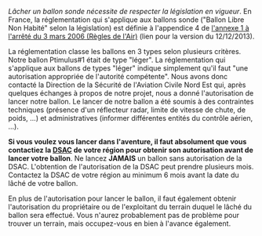 *Lâcher un ballon sonde nécessite de respecter la législation en vigueur*. En France, la réglementation qui s'applique aux ballons sonde ("Ballon Libre Non Habité" selon la législation) est définie à l'appendice 4 de [l'annexe 1 à l'arrêté du 3 mars 2006 (Règles de l'Air)](https://www.sia.aviation-civile.gouv.fr/dossier/texteregle/RDA_complet_12122013.pdf) (lien pour la version du 12/12/2013).

La réglementation classe les ballons en 3 types selon plusieurs critères. Notre ballon Ptimulus#1 était de type "léger". La réglementation qui s'applique aux ballons de types "léger" indique simplement qu'il faut "une autorisation appropriée de l'autorité compétente". Nous avons donc contacté la Direction de la Sécurité de l'Aviation Civile Nord Est qui, après quelques échanges à propos de notre projet, nous a donné l'autorisation de lancer notre ballon. Le lancer de notre ballon a été soumis à des contraintes techniques (présence d'un réflecteur radar, limite de vitesse de chute, de poids, ...) et administratives (informer différentes entités du contrôle aérien, ...).
 

__Si vous voulez vous lancer dans l'aventure, il faut absolument que vous contactiez la [DSAC](http://www.developpement-durable.gouv.fr/-Directions-de-la-Securite-de-l-.html) de votre région pour obtenir son autorisation avant de lancer votre ballon__. Ne lancez __JAMAIS__ un ballon sans autorisation de la DSAC. 
L'obtention de l'autorisation de la DSAC peut prendre plusieurs mois. Contactez la DSAC de votre région au minimum 6 mois avant la date du lâché de votre ballon.


En plus de l'autorisation pour lancer le ballon, il faut également obtenir l'autorisation du propriétaire ou de l'exploitant du terrain duquel le lâché du ballon sera effectué. Vous n'aurez probablement pas de problème pour trouver un terrain, mais occupez-vous en bien à l'avance également.
